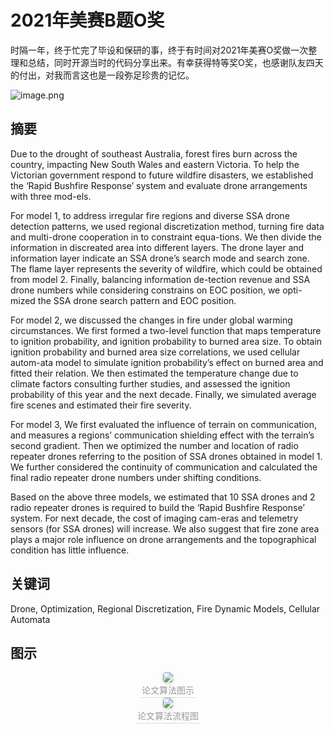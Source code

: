 # 2021年美赛B题O奖

时隔一年，终于忙完了毕设和保研的事，终于有时间对2021年美赛O奖做一次整理和总结，同时开源当时的代码分享出来。有幸获得特等奖O奖，也感谢队友四天的付出，对我而言这也是一段弥足珍贵的记忆。

![image.png](https://s2.loli.net/2022/06/04/be8hnPYyo495wgJ.png)

## 摘要

Due to the drought of southeast Australia, forest fires burn across the country, impacting New South Wales and eastern Victoria. To help the Victorian government respond to future wildfire disasters, we established the ‘Rapid Bushfire Response’ system and evaluate drone arrangements with three mod-els.

For model 1, to address irregular fire regions and diverse SSA drone detection patterns, we used regional discretization method, turning fire data and multi-drone cooperation in to constraint equa-tions. We then divide the information in discreated area into different layers. The drone layer and information layer indicate an SSA drone’s search mode and search zone. The flame layer represents the severity of wildfire, which could be obtained from model 2. Finally, balancing information de-tection revenue and SSA drone numbers while considering constrains on EOC position, we opti-mized the SSA drone search pattern and EOC position.

For model 2, we discussed the changes in fire under global warming circumstances. We first formed a two-level function that maps temperature to ignition probability, and ignition probability to burned area size. To obtain ignition probability and burned area size correlations, we used cellular autom-ata model to simulate ignition probability’s effect on burned area and fitted their relation. We then estimated the temperature change due to climate factors consulting further studies, and assessed the ignition probability of this year and the next decade. Finally, we simulated average fire scenes and estimated their fire severity.

For model 3, We first evaluated the influence of terrain on communication, and measures a regions’ communication shielding effect with the terrain’s second gradient. Then we optimized the number and location of radio repeater drones referring to the position of SSA drones obtained in model 1. We further considered the continuity of communication and calculated the final radio repeater drone numbers under shifting conditions.

Based on the above three models, we estimated that 10 SSA drones and 2 radio repeater drones is required to build the ‘Rapid Bushfire Response’ system. For next decade, the cost of imaging cam-eras and telemetry sensors (for SSA drones) will increase. We also suggest that fire zone area plays a major role influence on drone arrangements and the topographical condition has little influence.

## 关键词
Drone, Optimization, Regional Discretization, Fire Dynamic Models, Cellular Automata 

## 图示

<center> <img style="border-radius: 0.3125em; box-shadow: 0 2px 4px 0 rgba(34,36,38,.12),0 2px 10px 0 rgba(34,36,38,.08);" src="https://i.328888.xyz/2023/03/03/Frfmp.png"> <br> <div style="color:orange; border-bottom: 1px solid #d9d9d9; display: inline-block; color: #999; padding: 2px;">论文算法图示</div> </center>

<center> <img style="border-radius: 0.3125em; box-shadow: 0 2px 4px 0 rgba(34,36,38,.12),0 2px 10px 0 rgba(34,36,38,.08);" src="https://i.328888.xyz/2023/03/03/FryvU.jpeg"> <br> <div style="color:orange; border-bottom: 1px solid #d9d9d9; display: inline-block; color: #999; padding: 2px;">论文算法流程图</div> </center>



